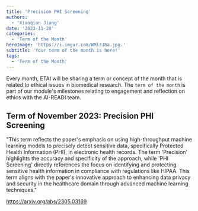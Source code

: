 ```yaml
---
title: 'Precision PHI Screening'
authors:
  - 'Xiaoqian Jiang'
date: '2023-11-28'
categories:
  - 'Term of the Month'
heroImage: 'https://i.imgur.com/WMl3JRa.jpg.'
subtitle: 'Your term of the month is here!'
tags:
  - 'Term of the Month'
---
```


Every month, ETAI will be sharing a term or concept of the month that is related to ethical issues in biomedical research. The `term of the month` is part of our module's milestones relating to engagement and reflection on ethics with the AI-READI team.

## Term of November 2023: Precision PHI Screening

"This term reflects the paper's emphasis on using high-throughput machine learning models to precisely detect sensitive data, specifically Protected Health Information (PHI), in electronic health records. The term 'Precision' highlights the accuracy and specificity of the approach, while 'PHI Screening' directly references the focus on identifying and protecting sensitive health information in compliance with regulations like HIPAA. This term aligns with the paper's innovative approach to enhancing data privacy and security in the healthcare domain through advanced machine learning techniques."

<https://arxiv.org/abs/2305.03169>
